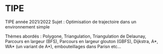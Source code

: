 # TIPE

TIPE année 2021/2022
Sujet : Optimisation de trajectoire dans un environnement simple

Thèmes abordés : Polygone, Triangulation, Triangulation de Delaunay, Parcours en largeur (BFS), Parcours en largeur glouton (GBFS), Dijkstra, A*, WA* (un variant de A*), embouteillages dans Parisn etc...
